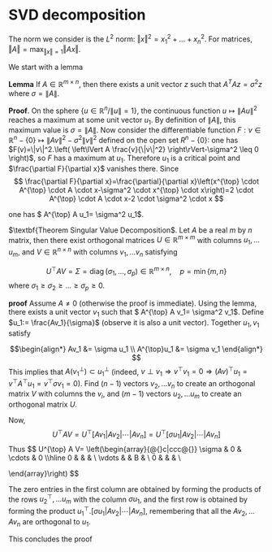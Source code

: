 # SVD decomposition

The norm we consider is the $L^2$ norm: $\Vert x \Vert ^2 = x_1^2 + \ldots + x_n^2$. For matrices, $\Vert A \Vert = \textrm{max}_{\Vert x \Vert =1}\Vert Ax \Vert$.

We start with a lemma


$\textbf{Lemma}$ If $A \in \mathbb{R}^{m \times n},$ then there exists a unit vector $z$ such that $A^{T} A z=\sigma^{2} z$ where $\sigma=\|A\|$.

$\textbf{Proof}$.
On the sphere $\{u \in \mathbb{R}^n / \| u \|=1 \}$, the continuous function $u \mapsto \| Au \|^2$ reaches a maximum at some unit vector $u_1$. By definition of $\|A\|$, this maximum value is $\sigma = \|A\|$. Now consider the differentiable function $F:v \in \mathbb R^n-\{0\} \mapsto \| Av \|^2-\sigma^2 \|v\|^2$ defined on the open set $R^n-\{0\}$: one has $F(v)=\|v\|^2.\left( 
\left\lVert A \frac{v}{\|v\|^2} \right\rVert-\sigma^2 \leq 0 \right)$, so $F$ has a maximum at $u_1$. Therefore $u_1$ is a critical point and $\frac{\partial F}{\partial x}$ vanishes there. Since 
$$
\frac{\partial F}{\partial x}=\frac{\partial}{\partial x}\left(x^{\top} \cdot A^{\top} \cdot A \cdot x-\sigma^2 \cdot x^{\top} \cdot x\right)=2 \cdot A^{\top} \cdot A \cdot x-2 \cdot \sigma^2 \cdot x
$$

one has $ A^{\top}  A  u_1= \sigma^2  u_1$.







$\textbf{Theorem Singular Value Decomposition$. Let $A$ be a real $m$ by $n$ matrix, then there exist orthogonal matrices
$U \in \mathbb{R}^{m \times m}$ with columns $u_{1}, \ldots u_{m}$, and $V \in \mathbb{R}^{n \times n}$ with columns $v_{1}, \ldots v_{n}$
satisfying

$$
U^{\top} A V= \Sigma=\operatorname{diag} \left(\sigma_{1}, \ldots, \sigma_{p}\right) \in \mathbb{R}^{m \times n}, \quad p=\min \{m, n\}
$$
where $\sigma_{1} \geq \sigma_{2} \geq \ldots \geq \sigma_{p} \geq 0$.



$\textbf{proof}$
Assume $A \neq 0$ (otherwise the proof is immediate).
Using the lemma, there exists a unit vector $v_1$ such that $ A^{\top}  A  v_1= \sigma^2  v_1$. Define $u_1:= \frac{Av_1}{\sigma}$ (observe it is also a unit vector). Together $u_1, v_1$ satisfy

$$\begin{align*}
Av_1 &= \sigma u_1 \\
A^{\top}u_1 &= \sigma v_1 
\end{align*}
$$
This implies that $A (v_1^{\perp}) \subset u_1^{\perp}$ (indeed,  $v \perp v_1 \Rightarrow v^{\top}v_1=0 \Rightarrow (Av)^{\top}u_1=v^{\top}A^{\top}u_1=v^{\top}\sigma v_1=0$). Find $(n-1)$ vectors $v_2, \dots v_n$ to create an orthogonal matrix $V$ with columns the $v_i$, and $(m-1)$ vectors $u_2, \ldots u_m$ to create an orthogonal matrix $U$. 

Now,
$$
U^{\top} A V = U^{\top} \left[Av_1 | Av_2| \cdots |Av_n  \right]= U^{\top} \left[\sigma u_1 | Av_2|\cdots |Av_n  \right]
$$
Thus 
$$
U^{\top} A V= 
  \left(\begin{array}{@{}c|ccc@{}}
    \sigma & 0 & \cdots & 0  \\\hline
    0 &  &  &   \\
    \vdots &  & B &   \\
    0 &  &  &   \\
   
  \end{array}\right)
$$

The zero entries in the first column are obtained by forming the products of the rows $u_2^{\top}, \ldots u_m$ with the column $\sigma u_1$, and the first row is obtained by forming the product $u_1^{\top}.\left[\sigma u_1 | Av_2|\cdots |Av_n  \right]$, remembering that all the $Av_2, \ldots Av_n$ are orthogonal to $u_1$.


This concludes the proof




